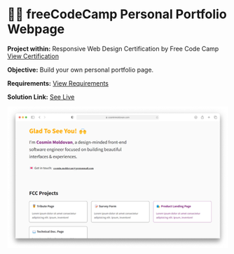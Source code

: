 # 🧑‍💻 freeCodeCamp Personal Portfolio Webpage
**Project within:** Responsive Web Design Certification by Free Code Camp <a href="https://www.freecodecamp.org/learn/responsive-web-design/responsive-web-design-projects/build-a-product-landing-page/">View Certification</a>


**Objective:** Build your own personal portfolio page.

**Requirements:** <a href="https://www.freecodecamp.org/learn/2022/responsive-web-design/build-a-personal-portfolio-webpage-project/build-a-personal-portfolio-webpage">View Requirements</a>

**Solution Link:** <a href="https://cosminmoldovan.github.io/fcc-personal-portfolio-webpage/">See Live</a>

<img src="project-thumbnail.png" />